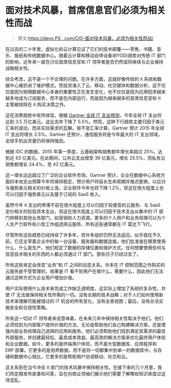 # 面对技术风暴，首席信息官们必须为相关性而战

> 原文:[https://devo PS . com/CIO-面对技术风暴，必须为相关性而战/](https://devops.com/cios-must-fight-for-relevance-in-face-of-tech-storms/)

在过去的二十年里，虚拟化和云计算见证了它们的技术颠覆——零售、书籍、音乐、报纸和传统数据中心。随着云计算和移动自带设备(BYOD)趋势对传统 IT 部门的影响，近年来一直在讨论首席信息官和 IT 领导者是否仍然或将继续与企业保持战略相关性。

综合考虑，这不是一个不合理的问题。在许多方面，这就好像传统的 it 系统和数据中心被扔进了维护模式，而投资涌入了云、移动、社交媒体和数据分析。这不仅仅是因为物理数据中心本身的重要性正在发生变化，也不仅仅是因为应用程序越来越多地成为订阅服务，而不是在内部运行，而是因为越来越多的首席信息官和 It 主管被排除在 it 购买决策之外。

这在消费趋势中有所体现。根据 [Gartner 全球 IT 支出预测](https://www.gartner.com/technology/research/it-spending-forecast/)，今年全球 IT 支出将达到 3.5 万亿美元。这比去年下降了 5.5%。然而，这种下行趋势主要归因于美元汇率的波动，而非实际需求的瓦解。按不变汇率计算，Gartner 预计 2015 年全球 IT 支出将增长 2.5%。Gartner 还预计，通信服务将是今年最大的 IT 支出领域，全球手机出货量仍将保持强劲。

根据 IDC 的数据，2015 年第一季度，云基础架构销售额年增长率超过 25%，达到近 63 亿美元。在此期间，公共云支出增至 39 亿美元，增长 25.5%，而私有云销售额增长 24.4%，至 42 亿美元。

这一增长远远超过了广泛的企业软件市场。Gartner 预计，企业在数据中心系统方面的本地支出预算今年将保持稳定，预计用户将延长生命周期并推迟更换，以应对与强势美元相关的价格上涨。企业软件今年也将下降 1.2%，但这在很大程度上也可以归因于强势美元以及基于订阅的 SaaS 收入。

虽然今年 it 支出的停滞不前在很大程度上可以归因于较便宜的云服务、与 SaaS 定价相关的较低资本支出，但这在很大程度上可以归因于技术支出从集中的 IT 部门转移到其他业务部门，如营销和人力资源。更多的个人用户和业务经理可以为个人生产力软件和小型工作组选择云服务，所有这些通常都在 IT 雷达下飞行。

尽管所有这些趋势已经持续了许多年，但许多组织仍然无法适应。似乎就在不久前，它还主宰着企业中的每一台设备、服务器和数据连接。他们批准谁在哪里使用什么，什么是生产。他们规定了数据的存储位置和保护方式。任何想要使用任何与信息技术相关的东西的人都必须通过 IT 部门。那些日子已经过去了。

所有这些肯定会改变“业务”和 IT 之间的动态关系。许多在 IT 控制范围之外购买的云服务是不受管理的，结果是 IT 看不到用户在做什么，需要什么，因此他们无法通过这种方式为企业用户增加价值。

用户实际使用什么技术来完成工作缺乏透明度，这实际上增加了系统的复杂性，并使 IT 无法做保持相关性所需的一切。没有长期的技术战略；对于人们如何使用新技术来理解可能被错过的 IT 机会的所有变化，没有全景视图；最后，没有办法实施安全和合规性策略。

所有这一切对 IT 领导者来说意味着，在未来几年中保持相关性取决于他们。他们必须找到为内部客户提供价值的方法，无论是帮助他们自己构建解决方案，还是增强内部业务经理自己选择的应用和服务。他们必须帮助他们找到满足其需求的最佳外部服务，并创建最轻松、最具成本效益、最高效的解决方案来优化最终用户体验和企业数据。如今，更多的是终端用户体验，而不是大型数据库、应用程序和 ERP 部署。它更多的是培养数据，而不是将一切都集中到单一的数据库中。与存储和数据中心相比，它更多的是帮助用户协调移动、社交和云。

这关系到在当今冲击 It 部门的技术风暴中保持相关性。在接下来的几个月里，我们将定期发布故事和问答，旨在向商业领袖们展示他们需要了解哪些知识来度过这场混乱。